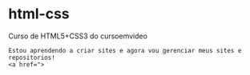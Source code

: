 # html-css
 Curso de HTML5+CSS3 do cursoemvideo

    Estou aprendendo a criar sites e agora vou gerenciar meus sites e repositorios!
    <a href=">
